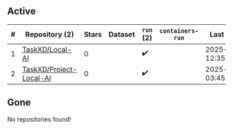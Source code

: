 ## Active
| # | Repository (2) | Stars | Dataset | `run` (2) | `containers-run` | Last Modified |
| --- | --- | --- | --- | --- | --- | --- |
| 1 | [TaskXD/Local-AI](https://github.com/TaskXD/Local-AI) | 0 |  | :heavy_check_mark: |  | 2025-05-31 12:35:18+00:00 |
| 2 | [TaskXD/Project-Local-AI](https://github.com/TaskXD/Project-Local-AI) | 0 |  | :heavy_check_mark: |  | 2025-05-31 03:45:21+00:00 |

## Gone
No repositories found!
